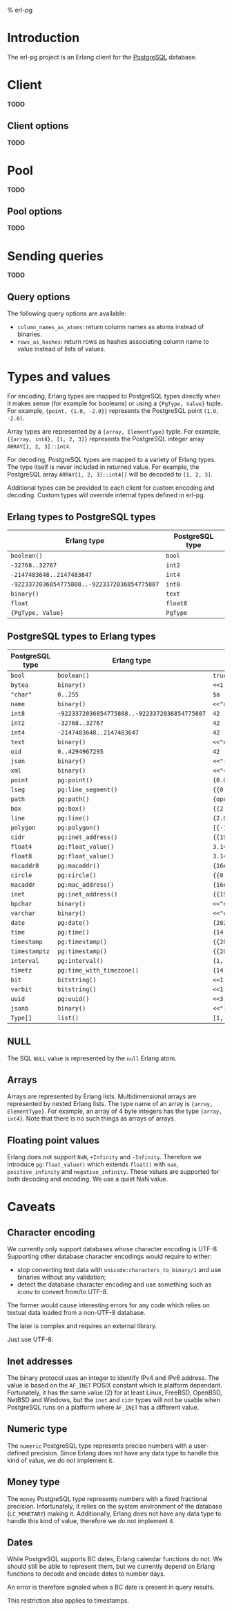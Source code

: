 % erl-pg

# Introduction
The erl-pg project is an Erlang client for the
[PostgreSQL](https://www.postgresql.org) database.

# Client
**TODO**

## Client options
**TODO**

# Pool
**TODO**

## Pool options
**TODO**

# Sending queries
**TODO**

## Query options
The following query options are available:

- `column_names_as_atoms`: return column names as atoms instead of binaries.
- `rows_as_hashes`: return rows as hashes associating column name to value
  instead of lists of values.

# Types and values
For encoding, Erlang types are mapped to PostgreSQL types directly when it
makes sense (for example for booleans) or using a `{PgType, Value}` tuple. For
example, `{point, {1.0, -2.0}}` represents the PostgreSQL point `(1.0, -2.0)`.

Array types are represented by a `{array, ElementType}` typle. For example,
`{{array, int4}, [1, 2, 3]}` represents the PostgreSQL integer array `ARRAY[1,
2, 3]::int4`.

For decoding, PostgreSQL types are mapped to a variety of Erlang types. The
type itself is never included in returned value. For example, the PostgreSQL
array `ARRAY[1, 2, 3]::int4[]` will be decoded to `[1, 2, 3]`.

Additional types can be provided to each client for custom encoding and
decoding. Custom types will override internal types defined in erl-pg.

## Erlang types to PostgreSQL types
| Erlang type                                  | PostgreSQL type |
|----------------------------------------------|-----------------|
| `boolean()`                                  | `bool`          |
| `-32768..32767`                              | `int2`          |
| `-2147483648..2147483647`                    | `int4`          |
| `-9223372036854775808..-9223372036854775807` | `int8`          |
| `binary()`                                   | `text`          |
| `float`                                      | `float8`        |
| `{PgType, Value}`                            | `PgType`        |

## PostgreSQL types to Erlang types
| PostgreSQL type | Erlang type                                  | Example                                                       |
|-----------------|----------------------------------------------|---------------------------------------------------------------|
| `bool`          | `boolean()`                                  | `true`                                                        |
| `bytea`         | `binary()`                                   | `<<1,2,3>>`                                                   |
| `"char"`        | `0..255`                                     | `$a`                                                          |
| `name`          | `binary()`                                   | `<<"users">>`                                                 |
| `int8`          | `-9223372036854775808..-9223372036854775807` | `42`                                                          |
| `int2`          | `-32768..32767`                              | `42`                                                          |
| `int4`          | `-2147483648..2147483647`                    | `42`                                                          |
| `text`          | `binary()`                                   | `<<"été"/utf8>>`                                              |
| `oid`           | `0..4294967295`                              | `42`                                                          |
| `json`          | `binary()`                                   | `<<"[1,2,3]">>`                                               |
| `xml`           | `binary()`                                   | `<<"<br />">>`                                                |
| `point`         | `pg:point()`                                 | `{0.0,1.0}`                                                   |
| `lseg`          | `pg:line_segment()`                          | `{{0.0,1.0}, {2.5,-1.5}}`                                     |
| `path`          | `pg:path()`                                  | `{open, [{-1.0,1.5}, {0.0,0.3}, {2.1,-1.5}]}`                 |
| `box`           | `pg:box()`                                   | `{{2.5,2.0}, {-2.5,-1.3}}`                                    |
| `line`          | `pg:line()`                                  | `{2.0, -1.5, 3.1}`                                            |
| `polygon`       | `pg:polygon()`                               | `[{-1.0,1.5}, {0.0,0.3}, {2.1,-1.5}]`                         |
| `cidr`          | `pg:inet_address()`                          | `{{192,168,0,0}, 24}`                                         |
| `float4`        | `pg:float_value()`                           | `3.14`                                                        |
| `float8`        | `pg:float_value()`                           | `3.14`                                                        |
| `macaddr8`      | `pg:macaddr()`                               | `{16#08, 16#00, 16#2b, 16#01, 16#02, 16#03, 16#04, 16#05}`    |
| `circle`        | `pg:circle()`                                | `{{0.0,1.0}, 3.0}`                                            |
| `macaddr`       | `pg:mac_address()`                           | `{16#08, 16#00, 16#2b, 16#01, 16#02, 16#03}`                  |
| `inet`          | `pg:inet_address()`                          | `{{192,168,0,1}, 24}`                                         |
| `bpchar`        | `binary()`                                   | `<<"été"/utf8>>`                                              |
| `varchar`       | `binary()`                                   | `<<"été"/utf8>>`                                              |
| `date`          | `pg:date()`                                  | `{2020, 03, 01}`                                              |
| `time`          | `pg:time()`                                  | `{14, 10, 30, 3500}`                                          |
| `timestamp`     | `pg:timestamp()`                             | `{{2020, 03, 01}, {14, 10, 30, 3500}}`                        |
| `timestamptz`   | `pg:timestamp()`                             | `{{2020, 03, 01}, {14, 10, 30, 3500}}`                        |
| `interval`      | `pg:interval()`                              | `{1, 5, 16200000000}`                                         |
| `timetz`        | `pg:time_with_timezone()`                    | `{14, 10, 30, 0, 7200}`                                       |
| `bit`           | `bitstring()`                                | `<<1:1,0:1,1:1>>`                                             |
| `varbit`        | `bitstring()`                                | `<<1:1,0:1,1:1>>`                                             |
| `uuid`          | `pg:uuid()`                                  | `<<3,172,86,36,126,103,79,211,178,40,23,231,189,76,180,179>>` |
| `jsonb`         | `binary()`                                   | `<<"[1,2,3]">>`                                               |
| `Type[]`        | `list()`                                     | `[1, 2, 3]`                                                   |

## NULL
The SQL `NULL` value is represented by the `null` Erlang atom.

## Arrays
Arrays are represented by Erlang lists. Multidimensional arrays are
represented by nested Erlang lists. The type name of an array is `{array,
ElementType}`. For example, an array of 4 byte integers has the type `{array,
int4}`. Note that there is no such things as arrays of arrays.

## Floating point values
Erlang does not support `NaN`, `+Infinity` and `-Infinity`. Therefore we
introduce `pg:float_value()` which extends `float()` with `nan`,
`positive_infinity` and `negative_infinity`. These values are supported for
both decoding and encoding. We use a quiet NaN value.

# Caveats
## Character encoding
We currently only support databases whose character encoding is
UTF-8. Supporting other database character encodings would require to
either:
- stop converting text data with `unicode:characters_to_binary/1` and use
  binaries without any validation;
- detect the database character encoding and use something such as iconv to
  convert from/to UTF-8.

The former would cause interesting errors for any code which relies on textual
data loaded from a non-UTF-8 database.

The later is complex and requires an external library.

Just use UTF-8.

## Inet addresses
The binary protocol uses an integer to identify IPv4 and IPv6 address. The
value is based on the `AF_INET` POSIX constant which is platform
dependant. Fortunately, it has the same value (2) for at least Linux, FreeBSD,
OpenBSD, NetBSD and Windows, but the `inet` and `cidr` types will not be
usable when PostgreSQL runs on a platform where `AF_INET` has a different
value.

## Numeric type
The `numeric` PostgreSQL type represents precise numbers with a user-defined
precision. Since Erlang does not have any data type to handle this kind of
value, we do not implement it.

## Money type
The `money` PostgreSQL type represents numbers with a fixed fractional
precision. Infortunately, it relies on the system environment of the database
(`LC_MONETARY`) making it. Additionally, Erlang does not have any data type to
handle this kind of value, therefore we do not implement it.

## Dates
While PostgreSQL supports BC dates, Erlang calendar functions do not. We
should still be able to represent them, but we currently depend on Erlang
functions to decode and encode dates to number days.

An error is therefore signaled when a BC date is present in query results.

This restriction also applies to timestamps.
